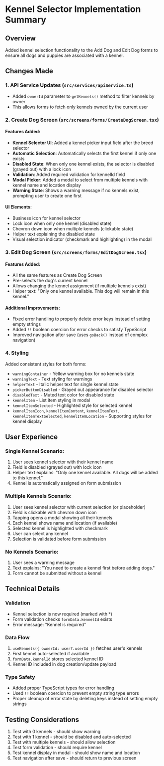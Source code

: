 # Kennel Selector Implementation Summary

## Overview

Added kennel selection functionality to the Add Dog and Edit Dog forms to ensure all dogs and puppies are associated with a kennel.

## Changes Made

### 1. API Service Updates (`src/services/apiService.ts`)

- Added `ownerId` parameter to `getKennels()` method to filter kennels by owner
- This allows forms to fetch only kennels owned by the current user

### 2. Create Dog Screen (`src/screens/forms/CreateDogScreen.tsx`)

#### Features Added:

- **Kennel Selector UI**: Added a kennel picker input field after the breed selector
- **Automatic Selection**: Automatically selects the first kennel if only one exists
- **Disabled State**: When only one kennel exists, the selector is disabled (grayed out) with a lock icon
- **Validation**: Added required validation for kennelId field
- **Modal Picker**: Added a modal to select from multiple kennels with kennel name and location display
- **Warning State**: Shows a warning message if no kennels exist, prompting user to create one first

#### UI Elements:

- Business icon for kennel selector
- Lock icon when only one kennel (disabled state)
- Chevron down icon when multiple kennels (clickable state)
- Helper text explaining the disabled state
- Visual selection indicator (checkmark and highlighting) in the modal

### 3. Edit Dog Screen (`src/screens/forms/EditDogScreen.tsx`)

#### Features Added:

- All the same features as Create Dog Screen
- Pre-selects the dog's current kennel
- Allows changing the kennel assignment (if multiple kennels exist)
- Helper text: "Only one kennel available. This dog will remain in this kennel."

#### Additional Improvements:

- Fixed error handling to properly delete error keys instead of setting empty strings
- Added `!!` boolean coercion for error checks to satisfy TypeScript
- Improved navigation after save (uses `goBack()` instead of complex navigation)

### 4. Styling

Added consistent styles for both forms:

- `warningContainer` - Yellow warning box for no kennels state
- `warningText` - Text styling for warnings
- `helperText` - Italic helper text for single kennel state
- `pickerButtonDisabled` - Grayed out appearance for disabled selector
- `disabledText` - Muted text color for disabled state
- `kennelItem` - List item styling in modal
- `kennelItemSelected` - Highlighted style for selected kennel
- `kennelItemIcon`, `kennelItemContent`, `kennelItemText`, `kennelItemTextSelected`, `kennelItemLocation` - Supporting styles for kennel display

## User Experience

### Single Kennel Scenario:

1. User sees kennel selector with their kennel name
2. Field is disabled (grayed out) with lock icon
3. Helper text explains: "Only one kennel available. All dogs will be added to this kennel."
4. Kennel is automatically assigned on form submission

### Multiple Kennels Scenario:

1. User sees kennel selector with current selection (or placeholder)
2. Field is clickable with chevron down icon
3. Tapping opens a modal showing all their kennels
4. Each kennel shows name and location (if available)
5. Selected kennel is highlighted with checkmark
6. User can select any kennel
7. Selection is validated before form submission

### No Kennels Scenario:

1. User sees a warning message
2. Text explains: "You need to create a kennel first before adding dogs."
3. Form cannot be submitted without a kennel

## Technical Details

### Validation

- Kennel selection is now required (marked with \*)
- Form validation checks `formData.kennelId` exists
- Error message: "Kennel is required"

### Data Flow

1. `useKennels({ ownerId: user?.userId })` fetches user's kennels
2. First kennel auto-selected if available
3. `formData.kennelId` stores selected kennel ID
4. Kennel ID included in dog creation/update payload

### Type Safety

- Added proper TypeScript types for error handling
- Used `!!` boolean coercion to prevent empty string type errors
- Proper cleanup of error state by deleting keys instead of setting empty strings

## Testing Considerations

1. Test with 0 kennels - should show warning
2. Test with 1 kennel - should be disabled and auto-selected
3. Test with multiple kennels - should allow selection
4. Test form validation - should require kennel
5. Test kennel display in modal - should show name and location
6. Test navigation after save - should return to previous screen
